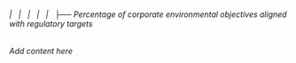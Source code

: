 ###### |   |   |   |   |   ├── Percentage of corporate environmental objectives aligned with regulatory targets

*Add content here*